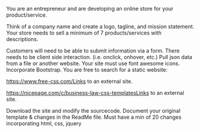You are an entrepreneur and are developing an online store for your product/service.

Think of a company name and create a logo, tagline, and mission statement.
Your store needs to sell a minimum of 7 products/services with descriptions.

Customers will need to be able to submit information via a form.
There needs to be client side interaction. (i.e. onclick, onhover, etc.)
Pull json data from a file or another website.
Your site must use font awesome icons.
Incorporate Bootstrap.
You are free to search for a static website: 

https://www.free-css.com/Links to an external site.

https://nicepage.com/c/business-law-css-templatesLinks to an external site.

Download the site and modify the sourcecode.  Document your original template & changes in the ReadMe file.  Must have a min of 20 changes incorporating html, css, jquery
